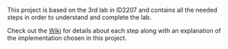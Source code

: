 This project is based on the 3rd lab in ID2207 and contains all the needed steps in order to understand and complete the lab.

Check out the [Wiki](wiki) for details about each step along with an explanation of the implementation chosen in this project.
